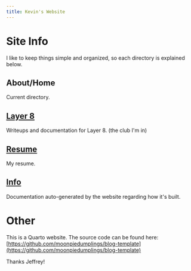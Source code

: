 ```yaml
---
title: Kevin's Website
---
```


# Site Info

I like to keep things simple and organized, so each directory is explained below.

## About/Home

Current directory.

## [Layer 8](https://yellowpluto.github.io/layer8/)

Writeups and documentation for Layer 8. (the club I'm in)

## [Resume](https://yellowpluto.github.io/resume/)

My resume.

## [Info](https://yellowpluto.github.io/info/)

Documentation auto-generated by the website regarding how it's built.



# Other 

This is a Quarto website. The source code can be found here:
[https://github.com/moonpiedumplings/blog-template](https://github.com/moonpiedumplings/blog-template)

Thanks Jeffrey!
